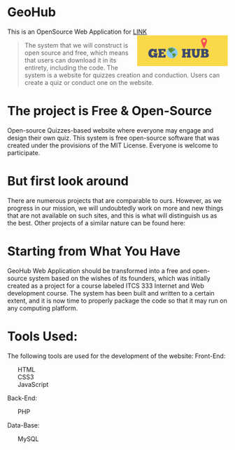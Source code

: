 # GeoHub
This is an OpenSource Web Application for <a href="https://geohub.great-site.net/ITCS333-Project/mainpage.php">LINK</a>
<img src="public/333 Icons-Fonts-Colors/GeoHub.png" alt="Logo of the project" align="right"> 

> The system that we will construct is open source and free, which means that users can download it in its entirety, including the code.
> The system is a website for quizzes creation and conduction.
> Users can create a  quiz or conduct one on the website.

# The project is Free & Open-Source
Open-source Quizzes-based website where everyone may engage and design their own quiz.
This system is free open-source software that was created under the provisions of the MIT License. Everyone is welcome to participate.

# But first look around 
There are numerous projects that are comparable to ours. However, as we progress in our mission, we will undoubtedly work on more and new things that are not available on such sites, and this is what will distinguish us as the best.
Other projects of a similar nature can be found here:
 

# Starting from What You Have
GeoHub Web Application should be transformed into a free and open-source system based on the wishes of its founders, which was initially created as a project for a course labeled ITCS 333 Internet and Web development course. The system has been built and written to a certain extent, and it is now time to properly package the code so that it may run on any computing platform. 

# Tools Used:
The following tools are used for the development of the website:
Front-End:
<ol>
    <il>HTML</li> <br>
    <il>CSS3</li> <br>
    <il>JavaScript</li> <br>
</ol>
Back-End:
<ol>
    <il>PHP</li> <br>
</ol>
Data-Base:
<ol>
<il>MySQL</li> <br>
</ol>

